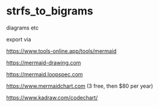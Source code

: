 # strfs_to_bigrams
diagrams etc

export via

https://www.tools-online.app/tools/mermaid

https://mermaid-drawing.com

https://mermaid.loopspec.com

https://www.mermaidchart.com (3 free, then $80 per year)

https://www.kadraw.com/codechart/ 


